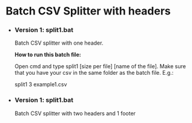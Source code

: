 <h1>Batch CSV Splitter with headers</h1>

<ul>
    <li>
        <h3>Version 1: split1.bat</h3>
        <p>Batch CSV splitter with one header.</p>
        <p><strong>How to run this batch file:</strong></p>
        <p>Open cmd and type split1 [size per file] [name of the file]. Make sure that you have your csv in the same folder as the batch file. E.g.:</p>
        split1 3 example1.csv
    </li>
    <li>
        <h3>Version 1: split1.bat</h3>
        <p>Batch CSV splitter with two headers and 1 footer</p>
    </li>
</ul>